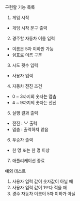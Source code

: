 구현할 기능 목록

1. 게임 시작
  - 게임 시작 문구 출력

2. 경주할 자동차 이름 입력
  - 이름은 5자 이하만 가능
  - 쉼표로 이름 구분

3. 시도 횟수 입력
  - 사용자 입력

4. 자동차 전진 조건
  - 0 ~ 3까지의 숫자는 멈춤
  - 4 ~ 9까지의 숫자는 전진

5. 실행 결과 출력
  - 전진 : '-' 출력
  - 멈춤 : 출력하지 않음

6. 우승자 출력
  - 한 명 또는 한 명 이상

7. 애플리케이션 종료


예외 테스트
1. 사용자 입력 값이 숫자값이 아닐 때
2. 사용자 입력 값이 1보다 적을 때 
3. 경주 자동차 이름이 5자 이하가 아닐